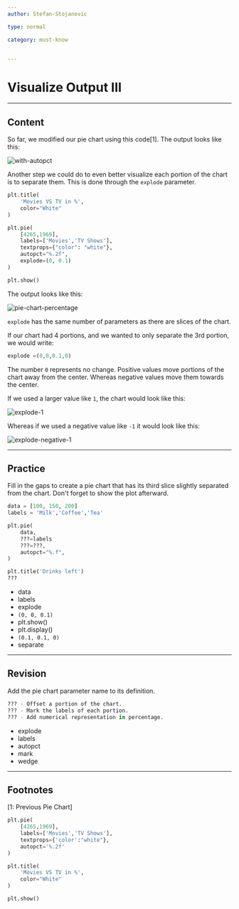 ```yaml
---
author: Stefan-Stojanovic

type: normal

category: must-know


---
```


# Visualize Output III

---
## Content

So far, we modified our pie chart using this code[1]. The output looks like this:

![with-autopct](https://img.enkipro.com/8070c3d3f4bbb725ef7b528ab7487cfa.png)

Another step we could do to even better visualize each portion of the chart is to separate them. This is done through the `explode` parameter.

```py
plt.title(
    'Movies VS TV in %', 
    color="White"
)

plt.pie(
    [4265,1969],
    labels=['Movies','TV Shows'],
    textprops={"color": "white"},
    autopct="%.2f",
    explode=(0, 0.1)
)

plt.show()
```

The output looks like this:

![pie-chart-percentage](https://img.enkipro.com/d39c93873479e577b35fd11e786c38b1.png)

`explode` has the same number of parameters as there are slices of the chart. 

If our chart had 4 portions, and we wanted to only separate the 3rd portion, we would write:
```python
explode =(0,0,0.1,0)
```

The number `0` represents no change. Positive values move portions of the chart away from the center. Whereas negative values move them towards the center.

If we used a larger value like `1`, the chart would look like this:

![explode-1](https://img.enkipro.com/c14ddb84d4b30b98b3103852cb8474c2.png)

Whereas if we used a negative value like `-1` it would look like this:

![explode-negative-1](https://img.enkipro.com/8b1661eeaee31d4493725f6472e49eb8.png)


---

## Practice

Fill in the gaps to create a pie chart that has its third slice slightly separated from the chart. Don't forget to show the plot afterward.

```python
data = [100, 150, 200]
labels = 'Milk','Coffee','Tea'

plt.pie(
    data,
    ???=labels
    ???=???,
    autopct="%.f",
)

plt.title('Drinks left')
???
```


- data
- labels
- explode
- `(0, 0, 0.1)`
- plt.show()
- plt.display()
- `(0.1, 0.1, 0)`
- separate

---

## Revision

Add the pie chart parameter name to its definition.

```python
??? - Offset a portion of the chart.
??? - Mark the labels of each portion.
??? - Add numerical representation in percentage. 
```

- explode
- labels
- autopct
- mark
- wedge


---
## Footnotes
[1: Previous Pie Chart]

```python
plt.pie(
    [4265,1969], 
    labels=['Movies','TV Shows'],
    textprops={'color':"white"},
    autopct='%.2f'
)

plt.title(
    'Movies VS TV in %',
    color="White"
)

plt.show()
```